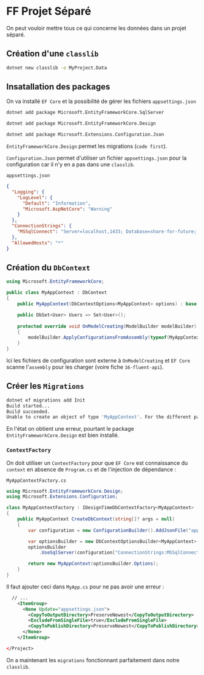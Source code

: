 # FF Projet Séparé

On peut vouloir mettre tous ce qui concerne les données dans un projet séparé.



## Création d'une `classlib`

```bash
dotnet new classlib -o MyProject.Data
```



## Insatallation des packages

On va installé `EF Core` et la possibilité de gérer les fichiers `appsettings.json`

```bash
dotnet add package Microsoft.EntityFrameworkCore.SqlServer

dotnet add package Microsoft.EntityFrameworkCore.Design

dotnet add package Microsoft.Extensions.Configuration.Json
```

`EntityFrameworkCore.Design` permet les migrations (`code first`).

`Configuration.Json` permet d'utiliser un fichier `appsettings.json` pour la configuration car il n'y en a pas dans une `classlib`.

`appsettings.json`

```json
{
  "Logging": {
    "LogLevel": {
      "Default": "Information",
      "Microsoft.AspNetCore": "Warning"
    }
  },
  "ConnectionStrings": {
    "MSSqlConnect": "Server=localhost,1433; Database=share-for-future; User=sa; Password=huk@r2Xmen99"
  },  
  "AllowedHosts": "*"
}
```



## Création du `DbContext`

```cs
using Microsoft.EntityFrameworkCore;

public class MyAppContext : DbContext
{
    public MyAppContext(DbContextOptions<MyAppContext> options) : base(options) { }

    public DbSet<User> Users => Set<User>();
    
    protected override void OnModelCreating(ModelBuilder modelBuilder)
    {
        modelBuilder.ApplyConfigurationsFromAssembly(typeof(MyAppContext).Assembly);
    }
}
```

Ici les fichiers de configuration sont externe à `OnModelCreating` et `EF Core` scanne l'`assembly` pour les charger (voire fiche `16-fluent-api`).



## Créer les `Migrations`

```bash
dotnet ef migrations add Init
Build started...
Build succeeded.
Unable to create an object of type 'MyAppContext'. For the different patterns supported at design time, see https://go.microsoft.com/fwlink/?linkid=851728
```

En l'état on obtient une erreur, pourtant le package `EntityFrameworkCore.Design` est bien installé.



### `ContextFactory`

On doit utiliser un `ContextFactory` pour que `EF Core` est connaissance du `context` en absence de `Program.cs` et de l'injection de dépendance :

`MyAppContextFactory.cs`

```cs
using Microsoft.EntityFrameworkCore.Design;
using Microsoft.Extensions.Configuration;

class MyAppContextFactory : IDesignTimeDbContextFactory<MyAppContext>
{
    public MyAppContext CreateDbContext(string[]? args = null)
    {
        var configuration = new ConfigurationBuilder().AddJsonFile("appsettings.json").Build();

        var optionsBuilder = new DbContextOptionsBuilder<MyAppContext>();
        optionsBuilder
            .UseSqlServer(configuration["ConnectionStrings:MSSqlConnect"]);

        return new MyAppContext(optionsBuilder.Options);
    }
}
```

Il faut ajouter ceci dans `MyApp.cs` pour ne pas avoir une erreur :

```xml
  // ...
	<ItemGroup>
      <None Update="appsettings.json">
        <CopyToOutputDirectory>PreserveNewest</CopyToOutputDirectory>
        <ExcludeFromSingleFile>true</ExcludeFromSingleFile>
        <CopyToPublishDirectory>PreserveNewest</CopyToPublishDirectory>
      </None>
    </ItemGroup>

</Project>
```

On a maintenant les `migrations` fonctionnant parfaitement dans notre `classlib`.